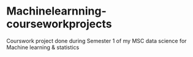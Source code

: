 # Machinelearnning-courseworkprojects
Courswork project done during Semester 1 of my MSC data science for Machine learning & statistics
